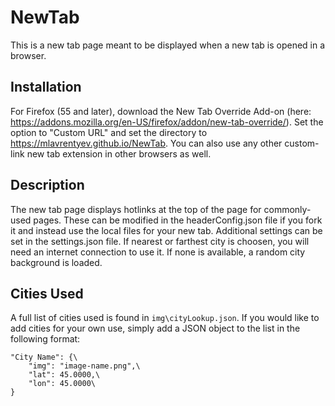 # NewTab
This is a new tab page meant to be displayed when a new tab is opened in a browser.

## Installation
For Firefox (55 and later), download the New Tab Override Add-on (here: https://addons.mozilla.org/en-US/firefox/addon/new-tab-override/). Set the option to "Custom URL" and set the directory to https://mlavrentyev.github.io/NewTab. You can also use any other custom-link new tab extension in other browsers as well.

## Description
The new tab page displays hotlinks at the top of the page for commonly-used pages. These can be modified in the headerConfig.json file if you fork it and instead use the local files for your new tab. Additional settings can be set in the settings.json file. If nearest or farthest city is choosen, you will need an internet connection to use it. If none is available, a random city background is loaded.

## Cities Used
A full list of cities used is found in `img\cityLookup.json`. If you would like to add cities for your own use, simply add a JSON object to the list in the following format: 
~~~~
"City Name": {\
    "img": "image-name.png",\
    "lat": 45.0000,\
    "lon": 45.0000\
}
~~~~

